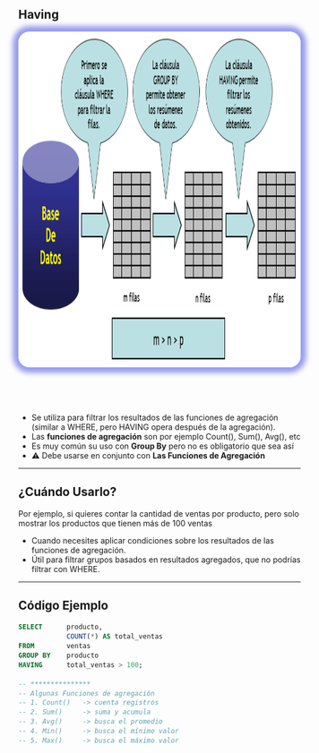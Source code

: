 ## Having

<img src="img/having/having.png" alt="having"	style="height: 600px; margin: 0 auto 4rem auto; background: transparent; box-shadow: 0 0 10px 10px rgb(150, 156, 238); border-radius: 20px;" class="demo-logo">

- Se utiliza para filtrar los resultados de las funciones de agregación (similar a WHERE, pero HAVING opera después de la agregación).
- Las **funciones de agregación** son por ejemplo Count(), Sum(), Avg(), etc 
- Es muy común su uso con **Group By** pero no es obligatorio que sea así
- ⚠️ Debe usarse en conjunto con **Las Funciones de Agregación**

---

## ¿Cuándo Usarlo?

Por ejemplo, si quieres contar la cantidad de ventas por producto, pero solo mostrar los productos que tienen más de 100 ventas

- Cuando necesites aplicar condiciones sobre los resultados de las funciones de agregación.
- Útil para filtrar grupos basados en resultados agregados, que no podrías filtrar con WHERE.

---

## Código Ejemplo

```sql
SELECT      producto, 
            COUNT(*) AS total_ventas
FROM        ventas
GROUP BY    producto
HAVING      total_ventas > 100;

-- ***************
-- Algunas Funciones de agregación
-- 1. Count()   -> cuenta registros
-- 2. Sum()     -> suma y acumula
-- 3. Avg()     -> busca el promedio
-- 4. Min()     -> busca el mínimo valor
-- 5. Max()     -> busca el máximo valor

```
